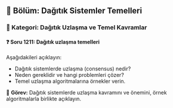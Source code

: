 ## 📘 Bölüm: Dağıtık Sistemler Temelleri  
### 🔹 Kategori: Dağıtık Uzlaşma ve Temel Kavramlar  
#### ❓ Soru 1211: Dağıtık uzlaşma temelleri

Aşağıdakileri açıklayın:

- Dağıtık sistemlerde uzlaşma (consensus) nedir?
- Neden gereklidir ve hangi problemleri çözer?
- Temel uzlaşma algoritmalarına örnekler verin.

🔧 **Görev:** Dağıtık sistemlerde uzlaşma kavramını ve önemini, örnek algoritmalarla birlikte açıklayın.
